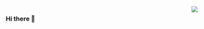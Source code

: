<img align="right" src="https://github-readme-stats.vercel.app/api?username=degawong&show_icons=true&icon_color=CE1D2D&text_color=718096&bg_color=ffffff&hide_title=true" />

### Hi there 👋

<!--
**degawong/degawong** is a ✨ _special_ ✨ repository because its `README.md` (this file) appears on your GitHub profile.

Here are some ideas to get you started:

- 🔭 I’m currently working on deep learning
- 🌱 I’m currently learning machine learning
- 👯 I’m looking to collaborate on ...
- 🤔 I’m looking for help with ...
- 💬 Ask me about [email](degawong@hotmail.com)
- 📫 How to reach me: ...
- 😄 Pronouns: 
- ⚡ Fun fact: ...
-->